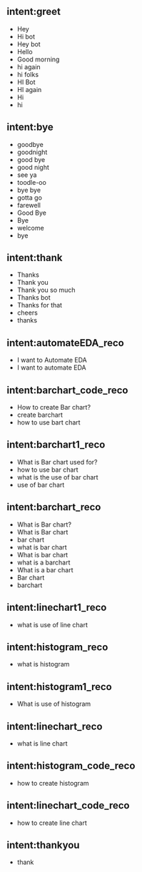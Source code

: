 ## intent:greet
- Hey
- Hi bot
- Hey bot
- Hello
- Good morning
- hi again
- hi folks
- HI Bot
- HI again
- Hi
- hi

## intent:bye
- goodbye
- goodnight
- good bye
- good night
- see ya
- toodle-oo
- bye bye
- gotta go
- farewell
- Good Bye
- Bye
- welcome
- bye

## intent:thank
- Thanks
- Thank you
- Thank you so much
- Thanks bot
- Thanks for that
- cheers
- thanks

## intent:automateEDA_reco
- I want to Automate EDA
- I want to automate EDA

## intent:barchart_code_reco
- How to create Bar chart?
- create barchart
- how to use bart chart

## intent:barchart1_reco
- What is Bar chart used for?
- how to use bar chart
- what is the use of bar chart
- use of bar chart

## intent:barchart_reco
- What is Bar chart?
- What is Bar chart
- bar chart
- what is bar chart
- What is bar chart
- what is a barchart
- What is a bar chart
- Bar chart
- barchart

## intent:linechart1_reco
- what is use of line chart

## intent:histogram_reco
- what is histogram

## intent:histogram1_reco
- What is use of histogram

## intent:linechart_reco
- what is line chart

## intent:histogram_code_reco
- how to create histogram

## intent:linechart_code_reco
- how to create line chart

## intent:thankyou
- thank
